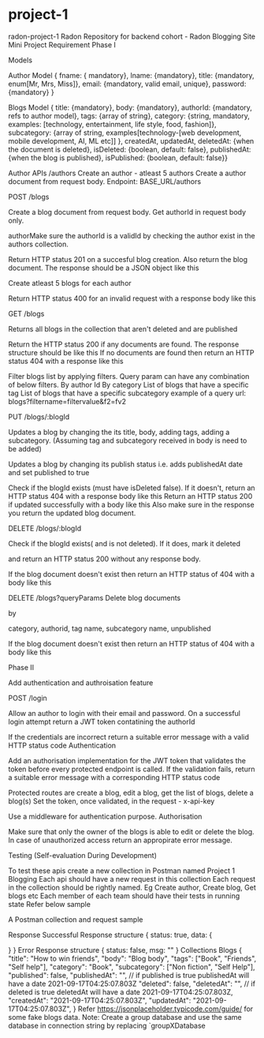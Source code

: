 # project-1
radon-project-1
Radon
Repository for backend cohort - Radon
Blogging Site Mini Project Requirement
Phase I

Models

Author Model
{ fname: { mandatory}, lname: {mandatory}, title: {mandatory, enum[Mr, Mrs, Miss]}, email: {mandatory, valid email, unique}, password: {mandatory} }

Blogs Model
{ title: {mandatory}, body: {mandatory}, authorId: {mandatory, refs to author model}, tags: {array of string}, category: {string, mandatory, examples: [technology, entertainment, life style, food, fashion]}, subcategory: {array of string, examples[technology-[web development, mobile development, AI, ML etc]] }, createdAt, updatedAt, deletedAt: {when the document is deleted}, isDeleted: {boolean, default: false}, publishedAt: {when the blog is published}, isPublished: {boolean, default: false}}


Author APIs /authors
Create an author - atleast 5 authors
Create a author document from request body. Endpoint: BASE_URL/authors

POST /blogs

Create a blog document from request body. Get authorId in request body only.

 authorMake sure the authorId is a validId by checking the author exist in the authors collection.

Return HTTP status 201 on a succesful blog creation. Also return the blog document. The response should be a JSON object like this


Create atleast 5 blogs for each author

Return HTTP status 400 for an invalid request with a response body like this


GET /blogs

Returns all blogs in the collection that aren't deleted and are published

Return the HTTP status 200 if any documents are found. The response structure should be like this
If no documents are found then return an HTTP status 404 with a response like this



Filter blogs list by applying filters. Query param can have any combination of below filters.
By author Id
By category
List of blogs that have a specific tag
List of blogs that have a specific subcategory example of a query url: blogs?filtername=filtervalue&f2=fv2




PUT /blogs/:blogId

Updates a blog by changing the its 
title,
body,
adding tags,
   adding a subcategory.
    (Assuming tag and subcategory received in body is need to be added)


Updates a blog by changing its publish status i.e. adds publishedAt date and set published to true

Check if the blogId exists (must have isDeleted false). If it doesn't, return an HTTP status 404 with a response body like this
Return an HTTP status 200 if updated successfully with a body like this
Also make sure in the response you return the updated blog document.



DELETE /blogs/:blogId

Check if the blogId exists( and is not deleted). If it does, mark it deleted 

and return an HTTP status 200 without any response body.

If the blog document doesn't exist then return an HTTP status of 404 with a body like this


DELETE /blogs?queryParams
Delete blog documents 

by

 category,
 authorid,
  tag name,
   subcategory name,
    unpublished

If the blog document doesn't exist then return an HTTP status of 404 with a body like this


Phase II

Add authentication and authroisation feature

POST /login

Allow an author to login with their email and password. On a successful login attempt return a JWT token contatining the authorId

If the credentials are incorrect return a suitable error message with a valid HTTP status code
Authentication


Add an authorisation implementation for the JWT token that validates the token before every protected endpoint is called. If the validation fails, return a suitable error message with a corresponding HTTP status code

Protected routes are create a blog, edit a blog, get the list of blogs, delete a blog(s)
Set the token, once validated, in the request - x-api-key

Use a middleware for authentication purpose.
Authorisation

Make sure that only the owner of the blogs is able to edit or delete the blog.
In case of unauthorized access return an appropirate error message.

Testing (Self-evaluation During Development)

To test these apis create a new collection in Postman named Project 1 Blogging
Each api should have a new request in this collection
Each request in the collection should be rightly named. Eg Create author, Create blog, Get blogs etc
Each member of each team should have their tests in running state
Refer below sample

A Postman collection and request sample

Response
Successful Response structure
{
  status: true,
  data: {

  }
}
Error Response structure
{
  status: false,
  msg: ""
}
Collections
Blogs
{
  "title": "How to win friends",
  "body": "Blog body",
  "tags": ["Book", "Friends", "Self help"],
  "category": "Book",
  "subcategory": ["Non fiction", "Self Help"],
  "published": false,
  "publishedAt": "", // if published is true publishedAt will have a date 2021-09-17T04:25:07.803Z
  "deleted": false,
  "deletedAt": "", // if deleted is true deletedAt will have a date 2021-09-17T04:25:07.803Z,
  "createdAt": "2021-09-17T04:25:07.803Z",
  "updatedAt": "2021-09-17T04:25:07.803Z",
}
Refer https://jsonplaceholder.typicode.com/guide/ for some fake blogs data.
Note: Create a group database and use the same database in connection string by replacing `groupXDatabase


